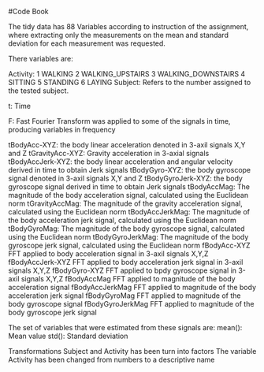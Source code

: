 #Code Book 

The tidy data has 88 Variables according to instruction of the assignment, where extracting only the measurements on the mean and standard deviation for each measurement was requested.

There variables are:

Activity:
         1 WALKING
         2 WALKING_UPSTAIRS
         3 WALKING_DOWNSTAIRS
         4 SITTING
         5 STANDING
         6 LAYING
Subject:
  Refers to the number assigned to the tested subject.

t: Time

F: Fast Fourier Transform was applied to some of the signals in time, producing variables in frequency

tBodyAcc-XYZ:
  the body linear acceleration denoted in 3-axil signals X,Y and Z
tGravityAcc-XYZ:
  Gravity acceleration in 3-axial signals
tBodyAccJerk-XYZ:
  the body linear acceleration and angular velocity derived in time to obtain Jerk signals 
tBodyGyro-XYZ:
  the body gyroscope signal denoted in 3-axil signals X,Y and Z
tBodyGyroJerk-XYZ:
  the body gyroscope signal derived in time to obtain Jerk signals 
tBodyAccMag:
  The magnitude of the body acceleration signal, calculated using the Euclidean norm 
tGravityAccMag:
  The magnitude of the gravity acceleration signal, calculated using the Euclidean norm 
tBodyAccJerkMag:
  The magnitude of the body acceleration jerk signal, calculated using the Euclidean norm 
tBodyGyroMag:
  The magnitude of the body gyroscope signal, calculated using the Euclidean norm 
tBodyGyroJerkMag:
  The magnitude of the body gyroscope jerk signal, calculated using the Euclidean norm 
fBodyAcc-XYZ
  FFT applied to body acceleration signal in 3-axil signals X,Y,Z
fBodyAccJerk-XYZ
  FFT applied to body acceleration jerk signal in 3-axil signals X,Y,Z
fBodyGyro-XYZ
  FFT applied to bpdy gyroscope signal in 3-axil signals X,Y,Z
fBodyAccMag
  FFT applied to magnitude of the body acceleration signal
fBodyAccJerkMag
  FFT applied to magnitude of the body acceleration jerk signal
fBodyGyroMag
  FFT applied to magnitude of the body gyroscope signal
fBodyGyroJerkMag
  FFT applied to magnitude of the body gyroscope jerk signal


The set of variables that were estimated from these signals are: 
  mean(): Mean value
  std(): Standard deviation

Transformations 
 Subject and Activity has been turn into factors
 The variable Activity has been changed from numbers to a descriptive name
